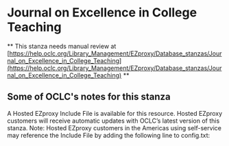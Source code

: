 # Journal on Excellence in College Teaching
** This stanza needs manual review at [https://help.oclc.org/Library_Management/EZproxy/Database_stanzas/Journal_on_Excellence_in_College_Teaching](https://help.oclc.org/Library_Management/EZproxy/Database_stanzas/Journal_on_Excellence_in_College_Teaching) **

## Some of OCLC's notes for this stanza

A Hosted EZproxy Include File is available for this resource. Hosted EZproxy customers will receive automatic updates with OCLC&rsquo;s latest version of this stanza. Note: Hosted EZproxy customers in the Americas using self-service may reference the Include File by adding the following line to config.txt:

&nbsp;

&nbsp;
